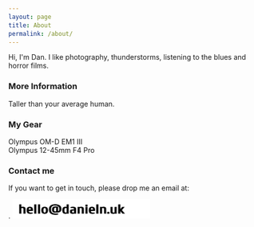 ```yaml
---
layout: page
title: About
permalink: /about/
---
```


Hi, I'm Dan. I like photography, thunderstorms, listening to the blues and horror films.

### More Information

Taller than your average human.

### My Gear
Olympus OM-D EM1 III
<br>
Olympus 12-45mm F4 Pro

### Contact me
<p>If you want to get in touch, please drop me an email at:</p>.
<img src="/assets/images/addy.jpg" alt="email me">
